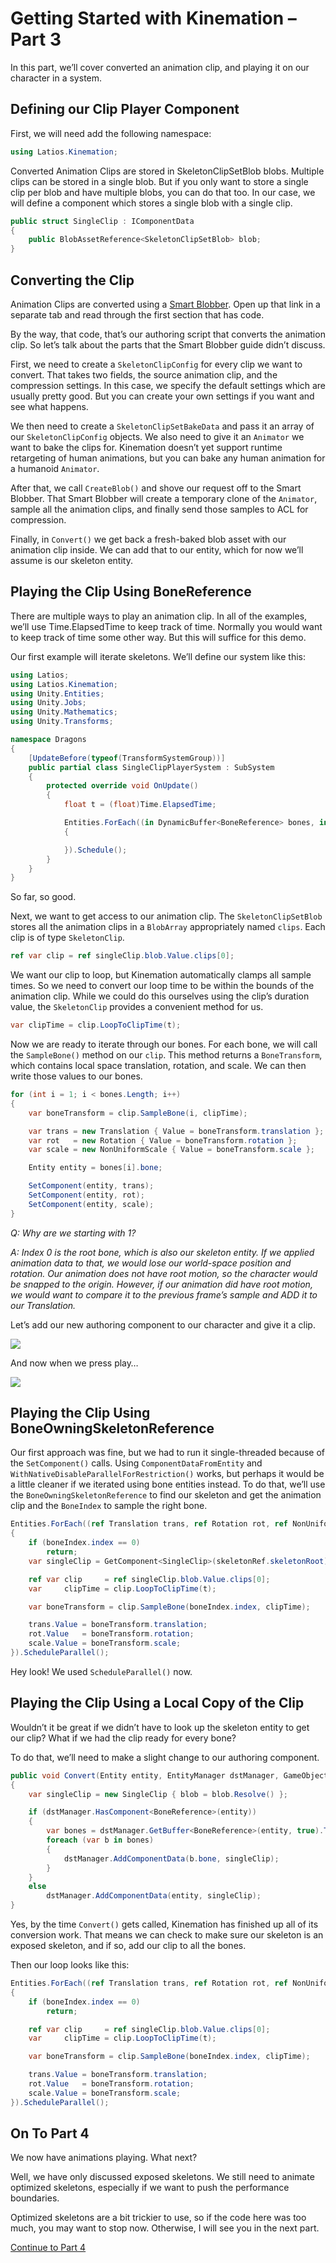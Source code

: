 # Getting Started with Kinemation – Part 3

In this part, we’ll cover converted an animation clip, and playing it on our
character in a system.

## Defining our Clip Player Component

First, we will need add the following namespace:

```csharp
using Latios.Kinemation;
```

Converted Animation Clips are stored in SkeletonClipSetBlob blobs. Multiple
clips can be stored in a single blob. But if you only want to store a single
clip per blob and have multiple blobs, you can do that too. In our case, we will
define a component which stores a single blob with a single clip.

```csharp
public struct SingleClip : IComponentData
{
    public BlobAssetReference<SkeletonClipSetBlob> blob;
}
```

## Converting the Clip

Animation Clips are converted using a [Smart
Blobber](../Core/Smart%20Blobbers.md). Open up that link in a separate tab and
read through the first section that has code.

By the way, that code, that’s our authoring script that converts the animation
clip. So let’s talk about the parts that the Smart Blobber guide didn’t discuss.

First, we need to create a `SkeletonClipConfig` for every clip we want to
convert. That takes two fields, the source animation clip, and the compression
settings. In this case, we specify the default settings which are usually pretty
good. But you can create your own settings if you want and see what happens.

We then need to create a `SkeletonClipSetBakeData` and pass it an array of our
`SkeletonClipConfig` objects. We also need to give it an `Animator` we want to
bake the clips for. Kinemation doesn’t yet support runtime retargeting of human
animations, but you can bake any human animation for a humanoid `Animator`.

After that, we call `CreateBlob()` and shove our request off to the Smart
Blobber. That Smart Blobber will create a temporary clone of the `Animator`,
sample all the animation clips, and finally send those samples to ACL for
compression.

Finally, in `Convert()` we get back a fresh-baked blob asset with our animation
clip inside. We can add that to our entity, which for now we’ll assume is our
skeleton entity.

## Playing the Clip Using BoneReference

There are multiple ways to play an animation clip. In all of the examples, we’ll
use Time.ElapsedTime to keep track of time. Normally you would want to keep
track of time some other way. But this will suffice for this demo.

Our first example will iterate skeletons. We’ll define our system like this:

```csharp
using Latios;
using Latios.Kinemation;
using Unity.Entities;
using Unity.Jobs;
using Unity.Mathematics;
using Unity.Transforms;

namespace Dragons
{
    [UpdateBefore(typeof(TransformSystemGroup))]
    public partial class SingleClipPlayerSystem : SubSystem
    {
        protected override void OnUpdate()
        {
            float t = (float)Time.ElapsedTime;

            Entities.ForEach((in DynamicBuffer<BoneReference> bones, in SingleClip singleClip) =>
            {

            }).Schedule();
        }
    }
}
```

So far, so good.

Next, we want to get access to our animation clip. The `SkeletonClipSetBlob`
stores all the animation clips in a `BlobArray` appropriately named `clips`.
Each clip is of type `SkeletonClip`.

```csharp
ref var clip = ref singleClip.blob.Value.clips[0];
```

We want our clip to loop, but Kinemation automatically clamps all sample times.
So we need to convert our loop time to be within the bounds of the animation
clip. While we could do this ourselves using the clip’s duration value, the
`SkeletonClip` provides a convenient method for us.

```csharp
var clipTime = clip.LoopToClipTime(t);
```

Now we are ready to iterate through our bones. For each bone, we will call the
`SampleBone()` method on our `clip`. This method returns a `BoneTransform`,
which contains local space translation, rotation, and scale. We can then write
those values to our bones.

```csharp
for (int i = 1; i < bones.Length; i++)
{
    var boneTransform = clip.SampleBone(i, clipTime);

    var trans = new Translation { Value = boneTransform.translation };
    var rot   = new Rotation { Value = boneTransform.rotation };
    var scale = new NonUniformScale { Value = boneTransform.scale };

    Entity entity = bones[i].bone;

    SetComponent(entity, trans);
    SetComponent(entity, rot);
    SetComponent(entity, scale);
}
```

*Q: Why are we starting with 1?*

*A: Index 0 is the root bone, which is also our skeleton entity. If we applied
animation data to that, we would lose our world-space position and rotation. Our
animation does not have root motion, so the character would be snapped to the
origin. However, if our animation did have root motion, we would want to compare
it to the previous frame’s sample and ADD it to our Translation.*

Let’s add our new authoring component to our character and give it a clip.

![](media/f9f6c6974a632bd2dccedc2ec6157a9a.png)

And now when we press play…

![](media/4e7a3028c9dfe15b9869d59c7b3ca9c7.gif)

## Playing the Clip Using BoneOwningSkeletonReference

Our first approach was fine, but we had to run it single-threaded because of the
`SetComponent()` calls. Using `ComponentDataFromEntity` and
`WithNativeDisableParallelForRestriction()` works, but perhaps it would be a
little cleaner if we iterated using bone entities instead. To do that, we’ll use
the `BoneOwningSkeletonReference` to find our skeleton and get the animation
clip and the `BoneIndex` to sample the right bone.

```csharp
Entities.ForEach((ref Translation trans, ref Rotation rot, ref NonUniformScale scale, in BoneOwningSkeletonReference skeletonRef, in BoneIndex boneIndex) =>
{
    if (boneIndex.index == 0)
        return;
    var singleClip = GetComponent<SingleClip>(skeletonRef.skeletonRoot);

    ref var clip     = ref singleClip.blob.Value.clips[0];
    var     clipTime = clip.LoopToClipTime(t);

    var boneTransform = clip.SampleBone(boneIndex.index, clipTime);

    trans.Value = boneTransform.translation;
    rot.Value   = boneTransform.rotation;
    scale.Value = boneTransform.scale;
}).ScheduleParallel();
```

Hey look! We used `ScheduleParallel()` now.

## Playing the Clip Using a Local Copy of the Clip

Wouldn’t it be great if we didn’t have to look up the skeleton entity to get our
clip? What if we had the clip ready for every bone?

To do that, we’ll need to make a slight change to our authoring component.

```csharp
public void Convert(Entity entity, EntityManager dstManager, GameObjectConversionSystem conversionSystem)
{
    var singleClip = new SingleClip { blob = blob.Resolve() };

    if (dstManager.HasComponent<BoneReference>(entity))
    {
        var bones = dstManager.GetBuffer<BoneReference>(entity, true).ToNativeArray(Unity.Collections.Allocator.Temp);
        foreach (var b in bones)
        {
            dstManager.AddComponentData(b.bone, singleClip);
        }
    }
    else
        dstManager.AddComponentData(entity, singleClip);
}
```

Yes, by the time `Convert()` gets called, Kinemation has finished up all of its
conversion work. That means we can check to make sure our skeleton is an exposed
skeleton, and if so, add our clip to all the bones.

Then our loop looks like this:

```csharp
Entities.ForEach((ref Translation trans, ref Rotation rot, ref NonUniformScale scale, in SingleClip singleClip, in BoneIndex boneIndex) =>
{
    if (boneIndex.index == 0)
        return;

    ref var clip     = ref singleClip.blob.Value.clips[0];
    var     clipTime = clip.LoopToClipTime(t);

    var boneTransform = clip.SampleBone(boneIndex.index, clipTime);

    trans.Value = boneTransform.translation;
    rot.Value   = boneTransform.rotation;
    scale.Value = boneTransform.scale;
}).ScheduleParallel();
```

## On To Part 4

We now have animations playing. What next?

Well, we have only discussed exposed skeletons. We still need to animate
optimized skeletons, especially if we want to push the performance boundaries.

Optimized skeletons are a bit trickier to use, so if the code here was too much,
you may want to stop now. Otherwise, I will see you in the next part.

[Continue to Part 4](Getting%20Started%20-%20Part%204.md)
